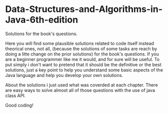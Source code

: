 # Data-Structures-and-Algorithms-in-Java-6th-edition
Solutions for the book's questions.

Here you will find some plausible solutions related to code itself instead theorical ones, not all, (because the solutions of some tasks are reach by doing a litte change on the prior solutions) for the book's questions. If you are a beginner programmer like me it would, and for sure will be useful. To put simply i don't want to pretend that it should be the definitive or the best solutions, just a key point to help you understand some basic aspects of the Java language and help you develop your own solutions.

About the solutions i just used what was coverded at each chapter. There are easy ways to solve almost all of those questions with the use of java class API.

Good coding!
